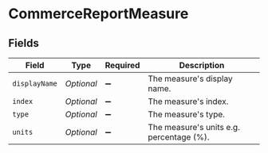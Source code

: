 # CommerceReportMeasure


## Fields

| Field                                    | Type                                     | Required                                 | Description                              |
| ---------------------------------------- | ---------------------------------------- | ---------------------------------------- | ---------------------------------------- |
| `displayName`                            | *Optional<String>*                       | :heavy_minus_sign:                       | The measure's display name.              |
| `index`                                  | *Optional<Long>*                         | :heavy_minus_sign:                       | The measure's index.                     |
| `type`                                   | *Optional<String>*                       | :heavy_minus_sign:                       | The measure's type.                      |
| `units`                                  | *Optional<String>*                       | :heavy_minus_sign:                       | The measure's units e.g. percentage (%). |
